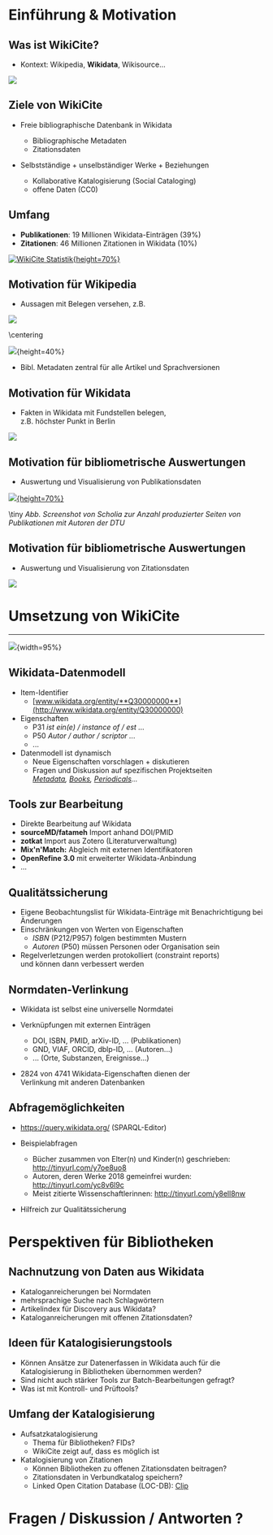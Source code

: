 # Einführung & Motivation

## Was ist WikiCite?

* Kontext: Wikipedia, **Wikidata**, Wikisource...

![](img/wikicite-item.png)


## Ziele von WikiCite

* Freie bibliographische Datenbank in Wikidata
    * Bibliographische Metadaten
    * Zitationsdaten

* Selbstständige + unselbständiger Werke + Beziehungen
    * Kollaborative Katalogisierung (Social Cataloging)
    * offene Daten (CC0)


## Umfang

* **Publikationen**: 19 Millionen Wikidata-Einträgen (39%)
* **Zitationen**: 46 Millionen Zitationen in Wikidata (10%)

[![WikiCite Statistik](img/wikicite-stats-annotated.png){height=70%}](http://wikicite.org/statistics.html)

## Motivation für Wikipedia

* Aussagen mit Belegen versehen, z.B.

![](img/Wikipedia-Belege.png)

\centering

![](img/Wikipedia-Belege-Fussnoten.png){height=40%}

* Bibl. Metadaten zentral für alle Artikel und Sprachversionen


## Motivation für Wikidata

* Fakten in Wikidata mit Fundstellen belegen,\
  z.B. höchster Punkt in Berlin

[![](img/fundstelle-wikidata-berlin.jpg)](https://www.wikidata.org/wiki/Q64#P610)


<!--
## Motivation für bibliometrische Auswertungen

* Auswertung und Visualisierung von Zitationsdaten

[![](img/Scholia-Koautorengraph-Zika-Korpus.jpg)](https://tools.wmflabs.org/scholia/topic/Q202864#Co-author%20graph)

-->

## Motivation für bibliometrische Auswertungen

* Auswertung und Visualisierung von Publikationsdaten

[![](img/scholia-organization-example.png){height=70%}](https://tools.wmflabs.org/scholia/organization/Q1269766#Page%20production)

\tiny _Abb. Screenshot von Scholia zur Anzahl produzierter Seiten von Publikationen mit Autoren der DTU_


## Motivation für bibliometrische Auswertungen

* Auswertung und Visualisierung von Zitationsdaten

[![](img/scholia-citation-graph.png)](https://tools.wmflabs.org/scholia/work/Q24314690)


# Umsetzung von WikiCite

---

![](img/wikicite-annotated-item-de.png){width=95%}


## Wikidata-Datenmodell

* Item-Identifier 
    - [www.wikidata.org/entity/**Q30000000**](http://www.wikidata.org/entity/Q30000000)
* Eigenschaften
    - P31 *ist ein(e) / instance of / est ...*
    - P50 *Autor / author / scriptor ...*
    - ...
* Datenmodell ist dynamisch
    * Neue Eigenschaften vorschlagen + diskutieren
    * Fragen und Diskussion auf spezifischen Projektseiten\
      *[Metadata](https://www.wikidata.org/wiki/Wikidata:WikiProject_Source_MetaData),
      [Books](https://www.wikidata.org/wiki/Wikidata:WikiProject_Books),
      [Periodicals](https://www.wikidata.org/wiki/Wikidata:WikiProject_Periodicals)...*


## Tools zur Bearbeitung

* Direkte Bearbeitung auf Wikidata
* **sourceMD/fatameh** Import anhand DOI/PMID
* **zotkat** Import aus Zotero (Literaturverwaltung)
* **Mix'n'Match:** Abgleich mit externen Identifikatoren
* **OpenRefine 3.0** mit erweiterter Wikidata-Anbindung
* ...


## Qualitätssicherung

* Eigene Beobachtungslist für Wikidata-Einträge mit Benachrichtigung bei Änderungen
* Einschränkungen von Werten von Eigenschaften
    * *ISBN* (P212/P957) folgen bestimmten Mustern
    * *Autoren* (P50) müssen Personen oder Organisation sein
* Regelverletzungen werden protokolliert (constraint reports)\
  und können dann verbessert werden


## Normdaten-Verlinkung 

* Wikidata ist selbst eine universelle Normdatei

* Verknüpfungen mit externen Einträgen
    * DOI, ISBN, PMID, arXiv-ID, ... (Publikationen)
    * GND, VIAF, ORCID, dblp-ID, ... (Autoren...)
    * ... (Orte, Substanzen, Ereignisse...)

* 2824 von 4741 Wikidata-Eigenschaften dienen der\
  Verlinkung mit anderen Datenbanken


## Abfragemöglichkeiten

* <https://query.wikidata.org/> (SPARQL-Editor)

* Beispielabfragen
    * Bücher zusammen von Elter(n) und Kinder(n) geschrieben: <http://tinyurl.com/y7oe8uo8>
    * Autoren, deren Werke 2018 gemeinfrei wurden: <http://tinyurl.com/yc8v6l9c>
    * Meist zitierte Wissenschaftlerinnen: <http://tinyurl.com/y8ell8nw>

* Hilfreich zur Qualitätssicherung

# Perspektiven für Bibliotheken

## Nachnutzung von Daten aus Wikidata

* Kataloganreicherungen bei Normdaten
* mehrsprachige Suche nach Schlagwörtern
* Artikelindex für Discovery aus Wikidata?
* Kataloganreicherungen mit offenen Zitationsdaten?


## Ideen für Katalogisierungstools

* Können Ansätze zur Datenerfassen in Wikidata auch für die Katalogisierung
  in Bibliotheken übernommen werden?
* Sind nicht auch stärker Tools zur Batch-Bearbeitungen gefragt?
* Was ist mit Kontroll- und Prüftools?


## Umfang der Katalogisierung

* Aufsatzkatalogisierung
    * Thema für Bibliotheken? FIDs?
    * WikiCite zeigt auf, dass es möglich ist
* Katalogisierung von Zitationen
    * Können Bibliotheken zu offenen Zitationsdaten beitragen?
    * Zitationsdaten in Verbundkatalog speichern?
    * Linked Open Citation Database (LOC-DB): [Clip](https://www.youtube.com/watch?v=k8ST-bX4BKs)


# Fragen / Diskussion / Antworten ?

